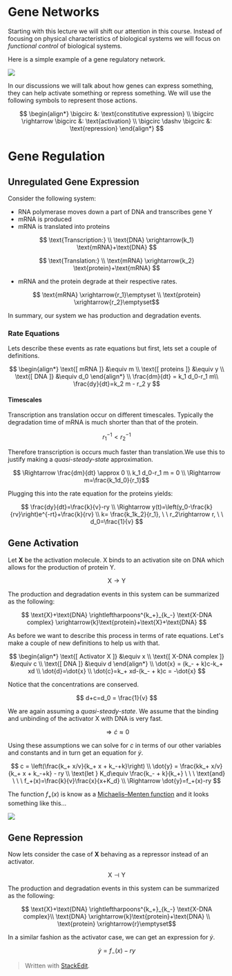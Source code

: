 
# Gene Networks

Starting with this lecture we will shift our attention in this course. Instead of focusing on physical characteristics of biological systems we will focus on *functional control* of biological systems.

Here is a simple example of a gene regulatory network. 

<img src="http://upload.wikimedia.org/wikipedia/commons/d/dc/DG_Network_in_Hybrid_Rice.png" >

In our discussions we will talk about how genes can express something, they can help activate something or repress something. We will use the following symbols to represent those actions.

$$ \begin{align*}
\bigcirc &: \text{constitutive expression} \\
\bigcirc \rightarrow \bigcirc &: \text{activation} \\
\bigcirc \dashv \bigcirc &: \text{repression}
\end{align*}
$$

# Gene Regulation

## Unregulated Gene Expression

Consider the following system:

- RNA polymerase moves down a part of DNA and transcribes gene Y
- mRNA is produced
-  mRNA is translated into proteins

$$ \text{Transcription:} \\  \text{DNA} \xrightarrow{k_1} \text{mRNA}+\text{DNA} $$

$$ \text{Translation:} \\ \text{mRNA} \xrightarrow{k_2} \text{protein}+\text{mRNA} $$

- mRNA and the protein degrade at their respective rates.

$$ \text{mRNA} \xrightarrow{r_1}\emptyset \\ \text{protein} \xrightarrow{r_2}\emptyset$$

In summary, our system we has production and degradation events.

### Rate Equations

Lets describe these events as rate equations but first, lets set a couple of definitions.

$$ \begin{align*}
\text{[ mRNA ]} &\equiv m \\ \text{[ proteins ]} &\equiv y \\ \text{[ DNA ]} &\equiv d_0 
\end{align*} \\
\frac{dm}{dt} = k_1 d_0-r_1 m\\ \frac{dy}{dt}=k_2 m - r_2 y
$$

#### Timescales

Transcription ans translation occur on different timescales. Typically the degradation time of mRNA is much shorter than that of the protein.

$$ r_1^{-1} < r_2^{-1} $$

Therefore transcription is occurs much faster than translation.We use this to justify making a *quasi-steady-state* approximation. 

$$ \Rightarrow \frac{dm}{dt} \approx 0  \\  k_1 d_0-r_1 m = 0 \\ \Rightarrow m=\frac{k_1d_0}{r_1}$$

Plugging this into the rate equation for the proteins yields:

$$
\frac{dy}{dt}=\frac{k}{v}-ry \\ \Rightarrow y(t)=\left(y_0-\frac{k}{rv}\right)e^{-rt}+\frac{k}{rv} \\
k= \frac{k_1k_2}{r_1}, \ \ r_2\rightarrow r, \ \ d_0=\frac{1}{v}
$$

## Gene Activation

Let **X** be the activation molecule. X binds to an activation site on DNA which allows for the production of protein Y.

$$ \text{X} \rightarrow \text{Y} $$

The production and degradation events in this system can be summarized as the following:

$$ \text{X}+\text{DNA} \rightleftharpoons^{k_+}_{k_-} \text{X-DNA complex} \xrightarrow{k}\text{protein}+\text{X}+\text{DNA} $$

As before we want to describe this process in terms of rate equations. Let's make a couple of new definitions to help us with that.

$$ \begin{align*}
\text{[ Activator X ]} &\equiv x \\ \text{[ X-DNA complex ]} &\equiv c \\ \text{[ DNA ]} &\equiv d
\end{align*} \\
\dot{x} = (k_- + k)c-k_+ xd \\ \dot{d}=\dot{x} \\ \dot{c}=k_+ xd-(k_- + k)c = -\dot{x}
$$

Notice that the concentrations are conserved.

$$ d+c=d_0 = \frac{1}{v} $$

We are again assuming a *quasi-steady-state*. We assume that the binding and unbinding of the activator X with DNA is very fast.

$$ \Rightarrow \dot{c}\approx0 $$

Using these assumptions we can solve for $c$ in terms of our other variables and constants and in turn get an equation for $\dot{y}$.

$$
c = \left(\frac{k_+ x/v}{k_+ x + k_-+k}\right) \\
\dot{y} = \frac{kk_+ x/v}{k_+ x + k_-+k} - ry \\
\text{let } K_d\equiv \frac{k_- + k}{k_+} \ \ \ \text{and} \ \ \ f_+(x)=\frac{k}{v}\frac{x}{x+K_d} \\
\Rightarrow \dot{y}=f_+(x)-ry
$$

The function $f_+(x)$ is know as a [Michaelis–Menten function](http://en.wikipedia.org/wiki/Michaelis%E2%80%93Menten_kinetics) and it looks something like this...

<img src="http://upload.wikimedia.org/wikipedia/commons/thumb/b/b0/Michaelis-Menten_saturation_curve_of_an_enzyme_reaction_LARGE.svg/512px-Michaelis-Menten_saturation_curve_of_an_enzyme_reaction_LARGE.svg.png">

## Gene Repression

Now lets consider the case of **X** behaving as a repressor instead of an activator.

$$ \text{X} \dashv \text{Y} $$

The production and degradation events in this system can be summarized as the following:

$$ \text{X}+\text{DNA} \rightleftharpoons^{k_+}_{k_-} \text{X-DNA complex}\\ \text{DNA} \xrightarrow{k}\text{protein}+\text{DNA} \\ \text{protein} \xrightarrow{r}\emptyset$$

In a similar fashion as the activator case, we can get an expression for $\dot{y}$.

$$  \dot{y}=f_-(x)-ry $$


> Written with [StackEdit](https://stackedit.io/).